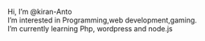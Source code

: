 Hi, I’m @kiran-Anto <br>
I’m interested in Programming,web development,gaming.<br>
I’m currently learning Php, wordpress and node.js

